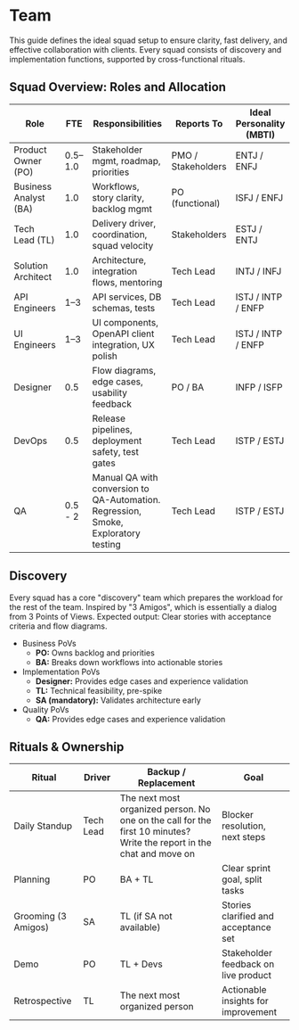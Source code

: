 # Team

This guide defines the ideal squad setup to ensure clarity, fast delivery, and effective collaboration with clients. Every squad consists of discovery and implementation functions, supported by cross-functional rituals.

## Squad Overview: Roles and Allocation

| Role                  | FTE         | Responsibilities                                      | Reports To      | Ideal Personality (MBTI)     |
|-----------------------|-------------|-------------------------------------------------------|------------------|-------------------------|
| Product Owner (PO)    | 0.5–1.0     | Stakeholder mgmt, roadmap, priorities                 | PMO / Stakeholders     | ENTJ / ENFJ            |
| Business Analyst (BA) | 1.0         | Workflows, story clarity, backlog mgmt                | PO (functional)  | ISFJ / ENFJ            |
| Tech Lead (TL)        | 1.0         | Delivery driver, coordination, squad velocity         | Stakeholders                | ESTJ / ENTJ            |
| Solution Architect    | 1.0         | Architecture, integration flows, mentoring            | Tech Lead        | INTJ / INFJ            |
| API Engineers         | 1–3         | API services, DB schemas, tests                       | Tech Lead        | ISTJ / INTP / ENFP            |
| UI Engineers          | 1–3         | UI components, OpenAPI client integration, UX polish  | Tech Lead        | ISTJ / INTP / ENFP             |
| Designer              | 0.5         | Flow diagrams, edge cases, usability feedback         | PO / BA          | INFP / ISFP            |
| DevOps           | 0.5 | Release pipelines, deployment safety, test gates      | Tech Lead        | ISTP / ESTJ            |
| QA           | 0.5 - 2   | Manual QA with conversion to QA-Automation. Regression, Smoke, Exploratory testing      | Tech Lead        | ISTP / ESTJ            |

## Discovery

Every squad has a core "discovery" team which prepares the workload for the rest of the team. Inspired by "3 Amigos", which is essentially a dialog from 3 Points of Views. Expected output: Clear stories with acceptance criteria and flow diagrams.


- Business PoVs
  - **PO:** Owns backlog and priorities  
  - **BA:** Breaks down workflows into actionable stories  
- Implementation PoVs
  - **Designer:** Provides edge cases and experience validation
  - **TL:** Technical feasibility, pre-spike
  - **SA (mandatory):** Validates architecture early
- Quality PoVs
  - **QA:** Provides edge cases and experience validation


## Rituals & Ownership

| Ritual              | Driver           | Backup / Replacement            | Goal                                |
|---------------------|------------------|--------------------------------|-------------------------------------|
| Daily Standup       | Tech Lead        | The next most organized person. No one on the call for the first 10 minutes? Write the report in the chat and move on     | Blocker resolution, next steps      |
| Planning            | PO               | BA + TL                        | Clear sprint goal, split tasks      |
| Grooming (3 Amigos) | SA               | TL (if SA not available)       | Stories clarified and acceptance set|
| Demo                | PO               | TL + Devs                      | Stakeholder feedback on live product|
| Retrospective       | TL               | The next most organized person    | Actionable insights for improvement |
